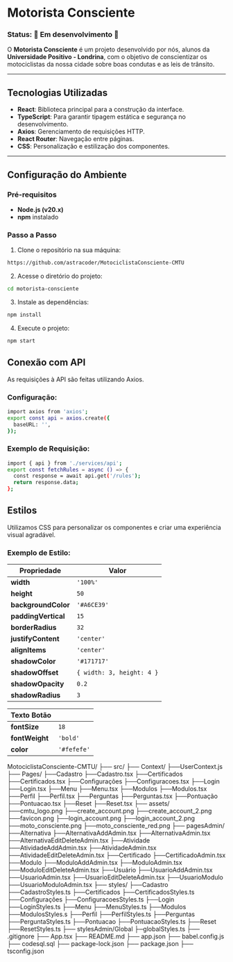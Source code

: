 
# **Motorista Consciente**

### **Status:** 🚧 Em desenvolvimento 🚧

O **Motorista Consciente** é um projeto desenvolvido por nós, alunos da **Universidade Positivo - Londrina**, com o objetivo de conscientizar os motociclistas da nossa cidade sobre boas condutas e as leis de trânsito.

---

## **Tecnologias Utilizadas**
- **React**: Biblioteca principal para a construção da interface.
- **TypeScript**: Para garantir tipagem estática e segurança no desenvolvimento.
- **Axios**: Gerenciamento de requisições HTTP.
- **React Router**: Navegação entre páginas.
- **CSS**: Personalização e estilização dos componentes.

---

## **Configuração do Ambiente**

### **Pré-requisitos**
- **Node.js (v20.x)**
- **npm** instalado

### **Passo a Passo**

1. Clone o repositório na sua máquina:
```bash
https://github.com/astracoder/MotociclistaConsciente-CMTU
```

2. Acesse o diretório do projeto:
```bash
cd motorista-consciente
```

3. Instale as dependências:
```bash
npm install
```

4. Execute o projeto:
```bash
npm start
```

## **Conexão com API**
As requisições à API são feitas utilizando Axios.

### **Configuração:**

```bash
import axios from 'axios';
export const api = axios.create({
  baseURL: '', 
});
```

### **Exemplo de Requisição:**

```bash
import { api } from './services/api';
export const fetchRules = async () => {
  const response = await api.get('/rules');
  return response.data;
};
```

## **Estilos**
Utilizamos CSS para personalizar os componentes e criar uma experiência visual agradável.

### **Exemplo de Estilo:**

| Propriedade       | Valor                                |
|-------------------|--------------------------------------|
| **width**         | `'100%'`                            |
| **height**        | `50`                                |
| **backgroundColor** | `'#A6CE39'`                        |
| **paddingVertical** | `15`                               |
| **borderRadius**  | `32`                                |
| **justifyContent** | `'center'`                         |
| **alignItems**    | `'center'`                          |
| **shadowColor**   | `'#171717'`                         |
| **shadowOffset**  | `{ width: 3, height: 4 }`           |
| **shadowOpacity** | `0.2`                               |
| **shadowRadius**  | `3`                                 |

| **Texto Botão**   |                                      |
|-------------------|--------------------------------------|
| **fontSize**      | `18`                                |
| **fontWeight**    | `'bold'`                            |
| **color**         | `'#fefefe'`                         |

MotociclistaConsciente-CMTU/
├── src/
    		├── Context/
			├──UserContext.js
    		├── Pages/
			├──Cadastro
				├──Cadastro.tsx
			├──Certificados
				├──Certificados.tsx
			├──Configurações
				├──Configuracoes.tsx
			├──Login
				├──Login.tsx
			├──Menu
				├──Menu.tsx
			├──Modulos
				├──Modulos.tsx
			├──Perfil
				├──Perfil.tsx
			├──Perguntas
				├──Perguntas.tsx
			├──Pontuação
				├──Pontuacao.tsx
			├──Reset
				├──Reset.tsx
    		├── assets/
			├──cmtu_logo.png
			├──create_account.png
			├──create_account_2.png
			├──favicon.png
			├──login_account.png
			├──login_account_2.png
			├──moto_consciente.png
			├──moto_consciente_red.png
    		├── pagesAdmin/
			├──Alternativa
				├──AlternativaAddAdmin.tsx
				├──AlternativaAdmin.tsx
				├──AlternativaEditDeleteAdmin.tsx
			├──Atividade
				├──AtividadeAddAdmin.tsx
				├──AtividadeAdmin.tsx
				├──AtividadeEditDeleteAdmin.tsx
			├──Certificado
				├──CertificadoAdmin.tsx
			├──Modulo
				├──ModuloAddAdmin.tsx
				├──ModuloAdmin.tsx
				├──ModuloEditDeleteAdmin.tsx
			├──Usuário
				├──UsuarioAddAdmin.tsx
				├──UsuarioAdmin.tsx
				├──UsuarioEditDeleteAdmin.tsx
			├──UsuarioModulo
				├──UsuarioModuloAdmin.tsx
    		├── styles/
			├──Cadastro
				├──CadastroStyles.ts
			├──Certificados
				├──CertificadosStyles.ts
			├──Configurações
				├──ConfiguracoesStyles.ts
			├──Login
				├──LoginStyles.ts
			├──Menu
				├──MenuStyles.ts
			├──Modulos
				├──ModulosStyles.s
			├──Perfil
				├──PerfilStyles.ts
			├──Perguntas
				├──PerguntaStyles.ts
			├──Pontuacao
				├──PontuacaoStyles.ts
			├──Reset
				├──ResetStyles.ts
    		├── stylesAdmin/Global
			├─globalStyles.ts
├── .gitignore
├── App.tsx
├── README.md
├── app.json
├── babel.config.js
├── codesql.sql
├── package-lock.json
├── package.json
├── tsconfig.json
	
